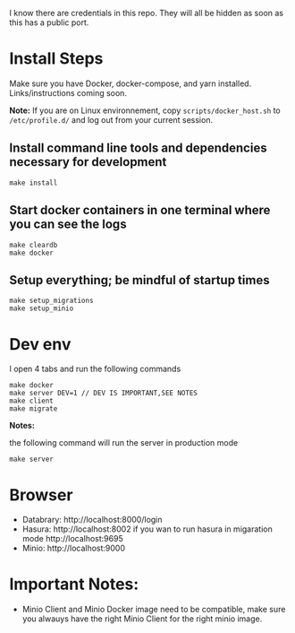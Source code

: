 I know there are credentials in this repo. They will all be hidden as soon as this has a public port.

# Install Steps

Make sure you have Docker, docker-compose, and yarn installed. Links/instructions coming soon.

**Note:** If you are on Linux environnement, copy ```scripts/docker_host.sh``` to ```/etc/profile.d/``` and log out from your current session.

## Install command line tools and dependencies necessary for development
    make install

## Start docker containers in one terminal where you can see the logs
    make cleardb
    make docker

## Setup everything; be mindful of startup times
    make setup_migrations
    make setup_minio

# Dev env

I open 4 tabs and run the following commands

    make docker
    make server DEV=1 // DEV IS IMPORTANT,SEE NOTES
    make client
    make migrate

**Notes:**

the following command will run the server in production mode 

    make server

# Browser

* Databrary: http://localhost:8000/login
* Hasura: http://localhost:8002 if you wan to run hasura in migaration mode http://localhost:9695
* Minio: http://localhost:9000

# Important Notes:
* Minio Client and Minio Docker image need to be compatible, make sure you alwauys have the right Minio Client for the right minio image.
